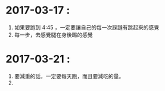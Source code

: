 
# 2017-03-17 : 
  1. 如果要跑到 4:45 ，一定要讓自己的每一次踩躂有跳起來的感覺
  2. 每一步，去感覺腿在身後踢的感覺

# 2017-03-21 : 
  1. 要減重的話，一定要每天跑，而且要減吃的量。
  2. 
